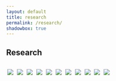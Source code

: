 ```yaml
---
layout: default
title: research
permalink: /research/
shadowbox: true
---
```


<style type="text/css">
  .thumbs {padding:12px 0 0 0px;}
  a img {border:none;border-bottom:0;padding:3px;}
</style>


## Research

<div class="thumbs">
<a href="{{site.url}}/img/research/fffff-at/gold1.jpg" rel="shadowbox[research]" title="GOLD Europe, fffff.at">
<img border="0" src="{{site.url}}/img/research/fffff-at/gold1-thumb.jpg"></a>

<a href="{{site.url}}/img/research/fffff-at/gold2.jpg" rel="shadowbox[research]" title="GOLD Europe, fffff.at">
<img border="0" src="{{site.url}}/img/research/fffff-at/gold2-thumb.jpg"></a>

<a href="{{site.url}}/img/research/fffff-at/gold3.jpg" rel="shadowbox[research]" title="GOLD Europe, fffff.at">
<img border="0" src="{{site.url}}/img/research/fffff-at/gold3-thumb.jpg"></a>

<a href="{{site.url}}/img/research/placesiveneverbeen-com/addiewagenknecht.jpg" rel="shadowbox[research]" title="Addie Wagenknecht, placesiveneverbeen.com">
<img border="0" src="{{site.url}}/img/research/placesiveneverbeen-com/addiewagenknecht-thumb.jpg"></a>

<a href="{{site.url}}/img/research/designhousestockholm-com/cordlamp.jpg" rel="shadowbox[research]" title="Cord Lamp, designhousestockholm.com">
<img border="0" src="{{site.url}}/img/research/designhousestockholm-com/cordlamp-thumb.jpg"></a>

<a href="{{site.url}}/img/research/nortd-com/touchkit.jpg" rel="shadowbox[research]" title="TouchKit, nortd.com">
<img border="0" src="{{site.url}}/img/research/nortd-com/touchkit-thumb.jpg"></a>

<a href="{{site.url}}/img/research/jeppehein-net/labyrinth.jpg" rel="shadowbox[research]" title="Invisible Labyrinth, jeppehein.net">
<img border="0" src="{{site.url}}/img/research/jeppehein-net/labyrinth-thumb.jpg"></a>

<a href="{{site.url}}/img/research/antoniahirsch-com/metrique.jpg" rel="shadowbox[research]" title="Photographie Métrique 4, antoniahirsch.com">
<img border="0" src="{{site.url}}/img/research/antoniahirsch-com/metrique-thumb.jpg"></a>

<a href="{{site.url}}/img/research/antoniahirsch-com/metrique2.jpg" rel="shadowbox[research]" title="Photographie Métrique 3, antoniahirsch.com">
<img border="0" src="{{site.url}}/img/research/antoniahirsch-com/metrique2-thumb.jpg"></a>

<a href="{{site.url}}/img/research/neilharbisson-com/harbisson.jpg" rel="shadowbox[research]" title="Niel Harbisson, erraticario.com">
<img border="0" src="{{site.url}}/img/research/neilharbisson-com/harbisson-thumb.jpg"></a>

<a href="{{site.url}}/img/research/mudam-lu/graham.jpg" rel="shadowbox[research]" title="Dan Graham, mudam.lu">
<img border="0" src="{{site.url}}/img/research/mudam-lu/graham-thumb.jpg"></a>
</div>
